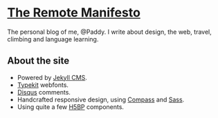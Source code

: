 # [The Remote Manifesto](http://remotemanifesto.com)

The personal blog of me, @Paddy. I write about design, the web, travel, climbing and language learning.

## About the site

* Powered by [Jekyll CMS](http://jekyllrb.com/).
* [Typekit](https://typekit.com/) webfonts.
* [Disqus](https://disqus.com/) comments.
* Handcrafted responsive design, using [Compass](http://compass-style.org/) and [Sass](http://sass-lang.com/).
* Using quite a few [H5BP](http://html5boilerplate.com/) components.
